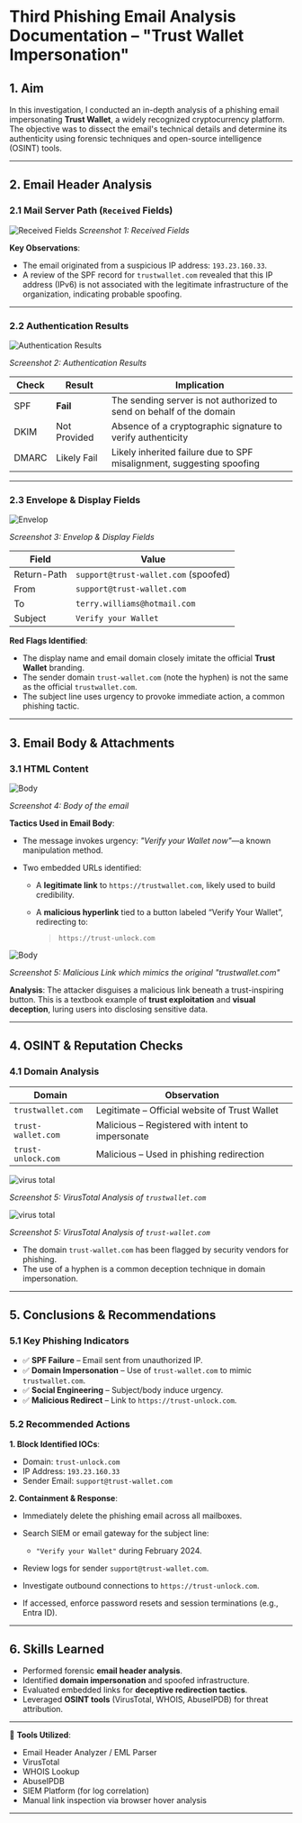 # **Third Phishing Email Analysis Documentation – "Trust Wallet Impersonation"**


## 1. Aim

In this investigation, I conducted an in-depth analysis of a phishing email impersonating **Trust Wallet**, a widely recognized cryptocurrency platform. The objective was to dissect the email's technical details and determine its authenticity using forensic techniques and open-source intelligence (OSINT) tools.

---

## 2. Email Header Analysis

### 2.1 Mail Server Path (`Received` Fields)

![Received Fields](images/recieved.png)
*Screenshot 1: Received Fields*

**Key Observations**:

* The email originated from a suspicious IP address: `193.23.160.33`.
* A review of the SPF record for `trustwallet.com` revealed that this IP address (IPv6) is not associated with the legitimate infrastructure of the organization, indicating probable spoofing.

---

### 2.2 Authentication Results

![Authentication Results](images/auth.png)

*Screenshot 2: Authentication Results*

| **Check** | **Result**   | **Implication**                                                       |
| --------- | ------------ | --------------------------------------------------------------------- |
| SPF       | **Fail**     | The sending server is not authorized to send on behalf of the domain  |
| DKIM      | Not Provided | Absence of a cryptographic signature to verify authenticity           |
| DMARC     | Likely Fail  | Likely inherited failure due to SPF misalignment, suggesting spoofing |

---

### 2.3 Envelope & Display Fields

![Envelop](images/envelop.png)

*Screenshot 3: Envelop & Display Fields*

| **Field**   | **Value**                            |
| ----------- | ------------------------------------ |
| Return-Path | `support@trust-wallet.com` (spoofed) |
| From        | `support@trust-wallet.com`           |
| To          | `terry.williams@hotmail.com`         |
| Subject     | `Verify your Wallet`                 |

**Red Flags Identified**:

* The display name and email domain closely imitate the official **Trust Wallet** branding.
* The sender domain `trust-wallet.com` (note the hyphen) is not the same as the official `trustwallet.com`.
* The subject line uses urgency to provoke immediate action, a common phishing tactic.

---

## 3. Email Body & Attachments

### 3.1 HTML Content

![Body](images/body.png)

*Screenshot 4: Body of the email*

**Tactics Used in Email Body**:

* The message invokes urgency: *"Verify your Wallet now"*—a known manipulation method.
* Two embedded URLs identified:

  * A **legitimate link** to `https://trustwallet.com`, likely used to build credibility.
  * A **malicious hyperlink** tied to a button labeled “Verify Your Wallet”, redirecting to:

    > `https://trust-unlock.com`

![Body](images/body1.png)

*Screenshot 5: Malicious Link which mimics the original "trustwallet.com"*

**Analysis**:
The attacker disguises a malicious link beneath a trust-inspiring button. This is a textbook example of **trust exploitation** and **visual deception**, luring users into disclosing sensitive data.

---

## 4. OSINT & Reputation Checks

### 4.1 Domain Analysis

| **Domain**         | **Observation**                                   |
| ------------------ | ------------------------------------------------- |
| `trustwallet.com`  | Legitimate – Official website of Trust Wallet     |
| `trust-wallet.com` | Malicious – Registered with intent to impersonate |
| `trust-unlock.com` | Malicious – Used in phishing redirection          |

![virus total](images/virustotalclean.png)

*Screenshot 5: VirusTotal Analysis of `trustwallet.com`*

![virus total](images/virustotal.png)

*Screenshot 5: VirusTotal Analysis of `trust-wallet.com`*

* The domain `trust-wallet.com` has been flagged by security vendors for phishing.
* The use of a hyphen is a common deception technique in domain impersonation.

---

## 5. Conclusions & Recommendations

### 5.1 Key Phishing Indicators

* ✅ **SPF Failure** – Email sent from unauthorized IP.
* ✅ **Domain Impersonation** – Use of `trust-wallet.com` to mimic `trustwallet.com`.
* ✅ **Social Engineering** – Subject/body induce urgency.
* ✅ **Malicious Redirect** – Link to `https://trust-unlock.com`.

### 5.2 Recommended Actions

**1. Block Identified IOCs**:

* Domain: `trust-unlock.com`
* IP Address: `193.23.160.33`
* Sender Email: `support@trust-wallet.com`

**2. Containment & Response**:

* Immediately delete the phishing email across all mailboxes.
* Search SIEM or email gateway for the subject line:

  * `"Verify your Wallet"` during February 2024.
* Review logs for sender `support@trust-wallet.com`.
* Investigate outbound connections to `https://trust-unlock.com`.
* If accessed, enforce password resets and session terminations (e.g., Entra ID).

---

## 6. Skills Learned

* Performed forensic **email header analysis**.
* Identified **domain impersonation** and spoofed infrastructure.
* Evaluated embedded links for **deceptive redirection tactics**.
* Leveraged **OSINT tools** (VirusTotal, WHOIS, AbuseIPDB) for threat attribution.

---

🔧 **Tools Utilized**:

* Email Header Analyzer / EML Parser
* VirusTotal
* WHOIS Lookup
* AbuseIPDB
* SIEM Platform (for log correlation)
* Manual link inspection via browser hover analysis

---
